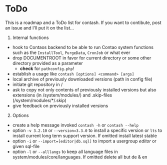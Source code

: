 # ToDo

This is a roadmap and a ToDo list for contash. If you want to contibute, post an issue and I'll put it on the list…

1. Internal functions
  - hook to Contaos backend to be able to run Contao system functions such as the `InstallTool`, `PurgeData`, `CronJob` or what ever
  - drop DOCUMENTROOT in favor for current directory or some other directory provided as a parameter
      - **check** for `pathconfig.php`!
  - establish a usage like `contash [options] <command> [args]`
  - local archive of previously downloaded versions (path in config file)
  - initiate git repository in /
  - ask to copy not only contents of previously installed versions but also extensions (in /system/modules/) and .skip-files (/system/modules/*/.skip)
  - give feedback on previously installed versions

2. Options
  - create a help message invoked `contash -h` or `contash --help`
  - option `-v 3.2.10` or `--version=3.3.0` to install a specific version or `lts` to install current long term support version. If omitted install latest stable
  - option `-i` or `--import=[editor|db.sql]` to import a usergroup *editor* or given sql-file 
  - option `-l` or `--alllangs` to keep all language files in system/modules/core/languages. If omitted delete all but de & en

